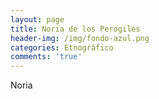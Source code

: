 ```yaml
---
layout: page
title: Noria de los Perogiles
header-img: /img/fondo-azul.png
categories: Etnográfico
comments: 'true'
---
```



Noria 

<div class="photo-gallery">
<ul>
</ul>
</div>
